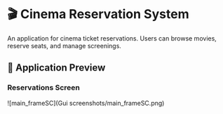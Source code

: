 # 🎬 Cinema Reservation System  
An application for cinema ticket reservations. Users can browse movies, reserve seats, and manage screenings.

## 📸 Application Preview
### Reservations Screen  
![main_frameSC](Gui screenshots/main_frameSC.png)


